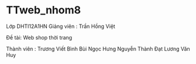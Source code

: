 # TTweb_nhom8

Lớp DHTI12A1HN
Giảng viên : Trần Hồng Việt

Đề tài: Web shop thời trang

Thành viên : Trương Viết Bình
             Bùi Ngọc Hưng
             Nguyễn Thành Đạt
             Lương Văn Huy
            

             
             
